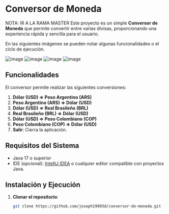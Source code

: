 # Conversor de Moneda
NOTA: IR A LA RAMA MASTER
Este proyecto es un simple **Conversor de Moneda** que permite convertir entre varias divisas, proporcionando una experiencia rápida y sencilla para el usuario.

En las siguientes imágenes se pueden notar algunas funcionalidades o el ciclo de ejecución. 

![image](https://github.com/user-attachments/assets/677004e8-1f0f-4753-8855-a5d25181b2f0)
![image](https://github.com/user-attachments/assets/b8e867d2-1cca-4324-98ef-8b68ed1a114c)
![image](https://github.com/user-attachments/assets/ec1801fe-54ba-4dd6-89ae-704fd8cb88c0)
![image](https://github.com/user-attachments/assets/2b0dd4b5-a5a5-4210-9019-ff07c384131d)

## Funcionalidades

El conversor permite realizar las siguientes conversiones:

1. **Dólar (USD) => Peso Argentino (ARS)**
2. **Peso Argentino (ARS) => Dólar (USD)**
3. **Dólar (USD) => Real Brasileño (BRL)**
4. **Real Brasileño (BRL) => Dólar (USD)**
5. **Dólar (USD) => Peso Colombiano (COP)**
6. **Peso Colombiano (COP) => Dólar (USD)**
7. **Salir**: Cierra la aplicación.

## Requisitos del Sistema

- Java 17 o superior
- IDE (opcional): [IntelliJ IDEA](https://www.jetbrains.com/idea/) o cualquier editor compatible con proyectos Java.

## Instalación y Ejecución

1. **Clonar el repositorio**:

   ```bash
   git clone https://github.com/joseph19993d/conversor-de-moneda.git
